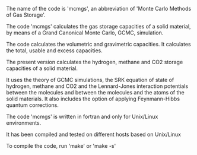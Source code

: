 The name of the code is 'mcmgs', an abbreviation of 'Monte Carlo
Methods of Gas Storage'.

The code 'mcmgs' calculates the gas storage capacities of a solid material,
by means of a Grand Canonical Monte Carlo, GCMC, simulation.

The code calculates the volumetric and gravimetric capacities.
It calculates the total, usable and excess capacities.

The present version calculates the hydrogen, methane and CO2 storage
capacities of a solid material.

It uses the theory of GCMC simulations, the SRK equation of state of
hydrogen, methane and CO2 and the Lennard-Jones interaction potentials
between the molecules and between the molecules and the atoms of the
solid materials. It also includes the option of applying Feynmann-Hibbs
quantum corrections.

The code 'mcmgs' is written in fortran and only for Unix/Linux environments.

It has been compiled and tested on different hosts based on Unix/Linux

To compile the code, run 'make' or 'make -s'
